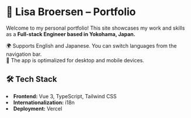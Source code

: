 # 📌 Lisa Broersen – Portfolio

Welcome to my personal portfolio! This site showcases my work and skills as a <b>Full-stack Engineer based in Yokohama, Japan.</b>

🌍 Supports English and Japanese. You can switch languages from the navigation bar.
<br />
📱 The app is optimalized for desktop and mobile devices.

## 🛠️ Tech Stack

<li><b>Frontend:</b> Vue 3, TypeScript, Tailwind CSS</li>
<li><b>Internationalization:</b> i18n</li>
<li><b>Deployment:</b> Vercel</li>
